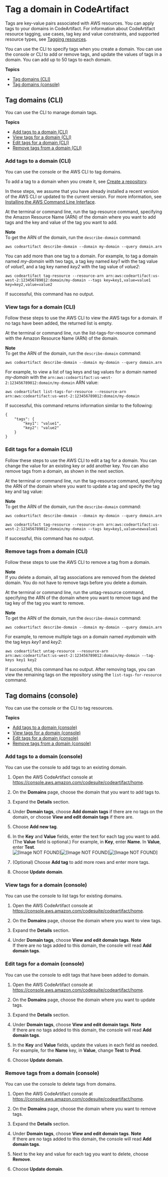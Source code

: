 # Tag a domain in CodeArtifact<a name="tag-domains"></a>

Tags are key\-value pairs associated with AWS resources\. You can apply tags to your domains in CodeArtifact\. For information about CodeArtifact resource tagging, use cases, tag key and value constraints, and supported resource types, see [Tagging resources](tag-resources.md)\.

You can use the CLI to specify tags when you create a domain\. You can use the console or CLI to add or remove tags, and update the values of tags in a domain\. You can add up to 50 tags to each domain\.

**Topics**
+ [Tag domains \(CLI\)](#tag-domains-tag-cli)
+ [Tag domains \(console\)](#tag-domains-console)

## Tag domains \(CLI\)<a name="tag-domains-tag-cli"></a>

You can use the CLI to manage domain tags\.

**Topics**
+ [Add tags to a domain \(CLI\)](#add-domains-tag-cli)
+ [View tags for a domain \(CLI\)](#list-domains-tag-cli)
+ [Edit tags for a domain \(CLI\)](#update-domains-tag-cli)
+ [Remove tags from a domain \(CLI\)](#delete-domains-tag-cli)

### Add tags to a domain \(CLI\)<a name="add-domains-tag-cli"></a>

You can use the console or the AWS CLI to tag domains\.

To add a tag to a domain when you create it, see [Create a repository](create-repo.md)\.

In these steps, we assume that you have already installed a recent version of the AWS CLI or updated to the current version\. For more information, see [Installing the AWS Command Line Interface](https://docs.aws.amazon.com/cli/latest/userguide/installing.html)\.

At the terminal or command line, run the tag\-resource command, specifying the Amazon Resource Name \(ARN\) of the domain where you want to add tags and the key and value of the tag you want to add\.

**Note**  
To get the ARN of the domain, run the `describe-domain` command:  

```
aws codeartifact describe-domain --domain my-domain --query domain.arn
```

You can add more than one tag to a domain\. For example, to tag a domain named *my\-domain* with two tags, a tag key named *key1* with the tag value of *value1*, and a tag key named *key2* with the tag value of *value2*:

```
aws codeartifact tag-resource --resource-arn arn:aws:codeartifact:us-west-2:123456789012:domain/my-domain --tags key=key1,value=value1 key=key2,value=value2
```

If successful, this command has no output\.

### View tags for a domain \(CLI\)<a name="list-domains-tag-cli"></a>

Follow these steps to use the AWS CLI to view the AWS tags for a domain\. If no tags have been added, the returned list is empty\.

At the terminal or command line, run the list\-tags\-for\-resource command with the Amazon Resource Name \(ARN\) of the domain\.

**Note**  
To get the ARN of the domain, run the `describe-domain` command:  

```
aws codeartifact describe-domain --domain my-domain --query domain.arn
```

For example, to view a list of tag keys and tag values for a domain named *my\-domain* with the `arn:aws:codeartifact:us-west-2:123456789012:domain/my-domain` ARN value:

```
aws codeartifact list-tags-for-resource --resource-arn arn:aws:codeartifact:us-west-2:123456789012:domain/my-domain
```

If successful, this command returns information similar to the following:

```
{
    "tags": {
        "key1": "value1",
        "key2": "value2"
    }
}
```

### Edit tags for a domain \(CLI\)<a name="update-domains-tag-cli"></a>

Follow these steps to use the AWS CLI to edit a tag for a domain\. You can change the value for an existing key or add another key\. You can also remove tags from a domain, as shown in the next section\.

At the terminal or command line, run the tag\-resource command, specifying the ARN of the domain where you want to update a tag and specify the tag key and tag value:

**Note**  
To get the ARN of the domain, run the `describe-domain` command:  

```
aws codeartifact describe-domain --domain my-domain --query domain.arn
```

```
aws codeartifact tag-resource --resource-arn arn:aws:codeartifact:us-west-2:123456789012:domain/my-domain --tags key=key1,value=newvalue1
```

If successful, this command has no output\.

### Remove tags from a domain \(CLI\)<a name="delete-domains-tag-cli"></a>

Follow these steps to use the AWS CLI to remove a tag from a domain\.

**Note**  
If you delete a domain, all tag associations are removed from the deleted domain\. You do not have to remove tags before you delete a domain\.

At the terminal or command line, run the untag\-resource command, specifying the ARN of the domain where you want to remove tags and the tag key of the tag you want to remove\.

**Note**  
To get the ARN of the domain, run the `describe-domain` command:  

```
aws codeartifact describe-domain --domain my-domain --query domain.arn
```

For example, to remove multiple tags on a domain named *mydomain* with the tag keys *key1* and *key2*:

```
aws codeartifact untag-resource --resource-arn arn:aws:codeartifact:us-west-2:123456789012:domain/my-domain --tag-keys key1 key2
```

If successful, this command has no output\. After removing tags, you can view the remaining tags on the repository using the `list-tags-for-resource` command\.

## Tag domains \(console\)<a name="tag-domains-console"></a>

You can use the console or the CLI to tag resources\.

**Topics**
+ [Add tags to a domain \(console\)](#add-tag-domains-console)
+ [View tags for a domain \(console\)](#list-tag-domains-console)
+ [Edit tags for a domain \(console\)](#update-tag-domains-console)
+ [Remove tags from a domain \(console\)](#delete-tag-domains-console)

### Add tags to a domain \(console\)<a name="add-tag-domains-console"></a>

You can use the console to add tags to an existing domain\.

1. Open the AWS CodeArtifact console at [https://console\.aws\.amazon\.com/codesuite/codeartifact/home](https://console.aws.amazon.com/codesuite/codeartifact/home)\.

1. On the **Domains** page, choose the domain that you want to add tags to\.

1. Expand the **Details** section\.

1. Under **Domain tags**, choose **Add domain tags** if there are no tags on the domain, or choose **View and edit domain tags** if there are\.

1. Choose **Add new tag**\.

1. In the **Key** and **Value** fields, enter the text for each tag you want to add\. \(The **Value** field is optional\.\) For example, in **Key**, enter **Name**\. In **Value**, enter **Test**\.  
![\[Image NOT FOUND\]](http://docs.aws.amazon.com/codeartifact/latest/ug/)![\[Image NOT FOUND\]](http://docs.aws.amazon.com/codeartifact/latest/ug/)![\[Image NOT FOUND\]](http://docs.aws.amazon.com/codeartifact/latest/ug/)

1. \(Optional\) Choose **Add tag** to add more rows and enter more tags\.

1. Choose **Update domain**\.

### View tags for a domain \(console\)<a name="list-tag-domains-console"></a>

You can use the console to list tags for existing domains\.

1. Open the AWS CodeArtifact console at [https://console\.aws\.amazon\.com/codesuite/codeartifact/home](https://console.aws.amazon.com/codesuite/codeartifact/home)\.

1. On the **Domains** page, choose the domain where you want to view tags\.

1. Expand the **Details** section\.

1. Under **Domain tags**, choose **View and edit domain tags**\.
**Note**  
If there are no tags added to this domain, the console will read **Add domain tags**\.

### Edit tags for a domain \(console\)<a name="update-tag-domains-console"></a>

You can use the console to edit tags that have been added to domain\.

1. Open the AWS CodeArtifact console at [https://console\.aws\.amazon\.com/codesuite/codeartifact/home](https://console.aws.amazon.com/codesuite/codeartifact/home)\.

1. On the **Domains** page, choose the domain where you want to update tags\.

1. Expand the **Details** section\.

1. Under **Domain tags**, choose **View and edit domain tags**\.
**Note**  
If there are no tags added to this domain, the console will read **Add domain tags**\.

1. In the **Key** and **Value** fields, update the values in each field as needed\. For example, for the **Name** key, in **Value**, change **Test** to **Prod**\.

1. Choose **Update domain**\.

### Remove tags from a domain \(console\)<a name="delete-tag-domains-console"></a>

You can use the console to delete tags from domains\.

1. Open the AWS CodeArtifact console at [https://console\.aws\.amazon\.com/codesuite/codeartifact/home](https://console.aws.amazon.com/codesuite/codeartifact/home)\.

1. On the **Domains** page, choose the domain where you want to remove tags\.

1. Expand the **Details** section\.

1. Under **Domain tags**, choose **View and edit domain tags**\.
**Note**  
If there are no tags added to this domain, the console will read **Add domain tags**\.

1. Next to the key and value for each tag you want to delete, choose **Remove**\.

1. Choose **Update domain**\.